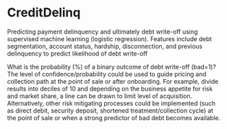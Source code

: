 # CreditDelinq
Predicting payment delinquency and ultimately debt write-off using supervised machine learning (logistic regression). Features include debt segmentation, account status, hardship, disconnection, and previous delinquency to predict likelihood of debt write-off

What is the probability (%) of a binary outcome of debt write-off (bad=1)?
The level of confidence/probability could be used to guide pricing and collection path at the point of sale or after onboarding. 
For example, divide results into deciles of 10 and depending on the business appetite for risk and market share, a line can be drawn to limit level of acquisition.
Alternatively, other risk mitigating processes could be implemented (such as direct debit, security deposit, shortened treatment/collection cycle) at the point of sale or when a strong predictor of bad debt becomes available.
